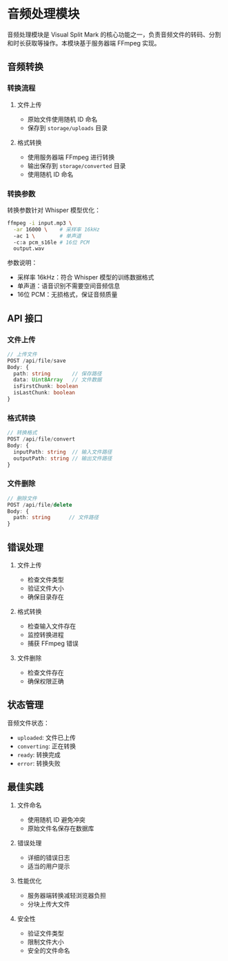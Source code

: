 # 音频处理模块

音频处理模块是 Visual Split Mark 的核心功能之一，负责音频文件的转码、分割和时长获取等操作。本模块基于服务器端 FFmpeg 实现。

## 音频转换

### 转换流程

1. 文件上传
   - 原始文件使用随机 ID 命名
   - 保存到 `storage/uploads` 目录

2. 格式转换
   - 使用服务器端 FFmpeg 进行转换
   - 输出保存到 `storage/converted` 目录
   - 使用随机 ID 命名

### 转换参数

转换参数针对 Whisper 模型优化：

```bash
ffmpeg -i input.mp3 \
  -ar 16000 \    # 采样率 16kHz
  -ac 1 \        # 单声道
  -c:a pcm_s16le # 16位 PCM
  output.wav
```

参数说明：
- 采样率 16kHz：符合 Whisper 模型的训练数据格式
- 单声道：语音识别不需要空间音频信息
- 16位 PCM：无损格式，保证音频质量

## API 接口

### 文件上传

```typescript
// 上传文件
POST /api/file/save
Body: {
  path: string       // 保存路径
  data: Uint8Array   // 文件数据
  isFirstChunk: boolean
  isLastChunk: boolean
}
```

### 格式转换

```typescript
// 转换格式
POST /api/file/convert
Body: {
  inputPath: string  // 输入文件路径
  outputPath: string // 输出文件路径
}
```

### 文件删除

```typescript
// 删除文件
POST /api/file/delete
Body: {
  path: string      // 文件路径
}
```

## 错误处理

1. 文件上传
   - 检查文件类型
   - 验证文件大小
   - 确保目录存在

2. 格式转换
   - 检查输入文件存在
   - 监控转换进程
   - 捕获 FFmpeg 错误

3. 文件删除
   - 检查文件存在
   - 确保权限正确

## 状态管理

音频文件状态：
- `uploaded`: 文件已上传
- `converting`: 正在转换
- `ready`: 转换完成
- `error`: 转换失败

## 最佳实践

1. 文件命名
   - 使用随机 ID 避免冲突
   - 原始文件名保存在数据库

2. 错误处理
   - 详细的错误日志
   - 适当的用户提示

3. 性能优化
   - 服务器端转换减轻浏览器负担
   - 分块上传大文件

4. 安全性
   - 验证文件类型
   - 限制文件大小
   - 安全的文件命名 